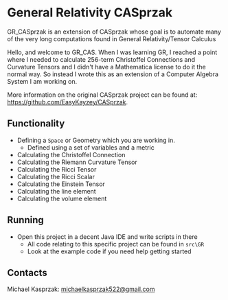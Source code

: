 # General Relativity CASprzak
GR_CASprzak is an extension of CASprzak whose goal is to automate many of the very long computations found in General Relativity/Tensor Calculus

Hello, and welcome to GR_CAS. When I was learning GR, I reached a point where I needed to calculate 256-term Christoffel Connections and Curvature Tensors and I didn't have a Mathematica license to do it the normal way. So instead I wrote this as an extension of a Computer Algebra System I am working on.

More information on the original CASprzak project can be found at: https://github.com/EasyKayzey/CASprzak.

## Functionality
- Defining a `Space` or Geometry which you are working in.
    - Defined using a set of variables and a metric
- Calculating the Christoffel Connection
- Calculating the Riemann Curvature Tensor
- Calculating the Ricci Tensor
- Calculating the Ricci Scalar
- Calculating the Einstein Tensor
- Calculating the line element
- Calculating the volume element

## Running
- Open this project in a decent Java IDE and write scripts in there
    - All code relating to this specific project can be found in `src\GR`
    - Look at the example code if you need help getting started

## Contacts
Michael Kasprzak: michaelkasprzak522@gmail.com

